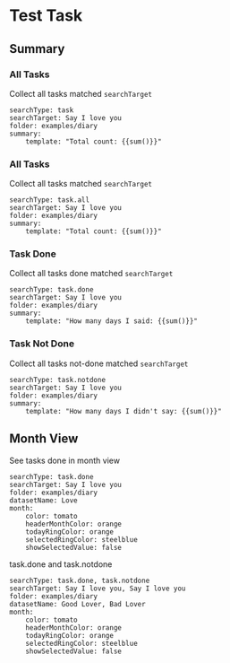 # Test Task

## Summary
### All Tasks
Collect all tasks matched `searchTarget`
``` tracker
searchType: task
searchTarget: Say I love you
folder: examples/diary
summary:
    template: "Total count: {{sum()}}"
```

### All Tasks
Collect all tasks matched `searchTarget`
``` tracker
searchType: task.all
searchTarget: Say I love you
folder: examples/diary
summary:
    template: "Total count: {{sum()}}"
```

### Task Done
Collect all tasks done matched `searchTarget`
``` tracker
searchType: task.done
searchTarget: Say I love you
folder: examples/diary
summary:
    template: "How many days I said: {{sum()}}"
```

### Task Not Done
Collect all tasks not-done matched `searchTarget`
``` tracker
searchType: task.notdone
searchTarget: Say I love you
folder: examples/diary
summary:
    template: "How many days I didn't say: {{sum()}}"
```

## Month View
See tasks done in month view
``` tracker
searchType: task.done
searchTarget: Say I love you
folder: examples/diary
datasetName: Love
month:
    color: tomato
    headerMonthColor: orange
    todayRingColor: orange
    selectedRingColor: steelblue
    showSelectedValue: false
```

task.done and task.notdone
``` tracker
searchType: task.done, task.notdone
searchTarget: Say I love you, Say I love you
folder: examples/diary
datasetName: Good Lover, Bad Lover
month:
    color: tomato
    headerMonthColor: orange
    todayRingColor: orange
    selectedRingColor: steelblue
    showSelectedValue: false
```